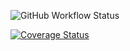 ![GitHub Workflow Status](https://github.com/DivineBi/tests-from-scratch/actions/workflows/ci.yml/badge.svg)

[![Coverage Status](https://coveralls.io/repos/github/DivineBi/tests-from-scratch/badge.svg?branch=main&kill_cache=1)](https://coveralls.io/github/DivineBi/tests-from-scratch?branch=main)
